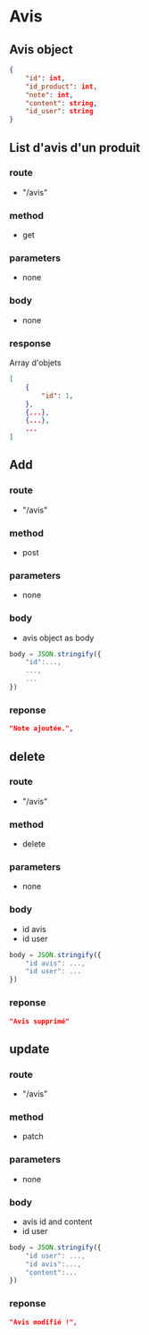 # Avis

## Avis object

```JSON
{
    "id": int,
    "id_product": int,
    "note": int,
    "content": string,
    "id_user": string
}
```

## List d'avis d'un produit

### route 

- "/avis"

### method

- get

### parameters 

- none

### body

- none

### response

Array d'objets
```JSON
[
	{
		"id": 1,
	},
	{...},
	{...},
	...
]
```

## Add

### route 

- "/avis"

### method

- post

### parameters

- none

### body

- avis object as body
```js
body = JSON.stringify({
	"id":...,
	...,
	...
})
```

### reponse

```JSON
"Note ajoutée.",
```

## delete

### route 

- "/avis"

### method

- delete

### parameters

- none

### body

- id avis
- id user
```js
body = JSON.stringify({
	"id avis": ...,
	"id user": ...
})
```

### reponse

```JSON
"Avis supprimé"
```

## update

### route 

- "/avis"

### method

- patch

### parameters

- none

### body

- avis id and content
- id user
```js
body = JSON.stringify({
	"id user": ...,
	"id avis":...,
	"content":...
})
```


### reponse

```JSON
"Avis modifié !",
```
